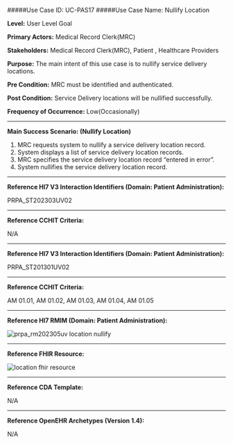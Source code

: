 #####Use Case ID: UC-PAS17
#####Use Case Name: Nullify Location

**Level:**                     User Level Goal

**Primary Actors:**            Medical Record Clerk(MRC)

**Stakeholders:**              Medical Record Clerk(MRC), Patient , Healthcare Providers

**Purpose:**                   The main intent of this use case is to nullify service delivery locations.

**Pre Condition:**             MRC must be identified and authenticated.

**Post Condition:**            Service Delivery locations will be nullified successfully.

**Frequency of Occurrence:**   Low(Occasionally)
__________________________________________________________
**Main Success Scenario: (Nullify Location)**

1. MRC requests system to nullify a service delivery location record.
2. System displays a list of service delivery location records.
3. MRC specifies the service delivery location record “entered in error”.
4. System nullifies the service delivery location record.

________________________________________________________________________
**Reference Hl7 V3 Interaction Identifiers (Domain: Patient Administration):**

PRPA_ST202303UV02
_______________________________________________________________
**Reference CCHIT Criteria:**

N/A
________________________________________________________________________
**Reference Hl7 V3 Interaction Identifiers (Domain: Patient Administration):**

PRPA_ST201301UV02
_______________________________________________________________
**Reference CCHIT Criteria:**

AM 01.01, AM 01.02, AM 01.03, AM 01.04, AM 01.05

_______________________________________________________________
**Reference Hl7 RMIM (Domain: Patient Administration):**

![prpa_rm202305uv location nullify](https://f.cloud.github.com/assets/5391320/1295202/255dc4ba-30a7-11e3-9c1a-6e7fc18db5b1.png)
_______________________________________________________________
**Reference FHIR Resource:**

![location fhir resource](https://f.cloud.github.com/assets/5391320/1295189/b51b8674-30a6-11e3-8883-30c0c9cb1534.png)
_______________________________________________________________
**Reference CDA Template:**

N/A
_______________________________________________________________
**Reference OpenEHR Archetypes (Version 1.4):**

N/A




